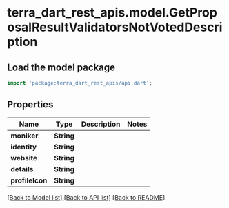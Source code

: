 # terra_dart_rest_apis.model.GetProposalResultValidatorsNotVotedDescription

## Load the model package
```dart
import 'package:terra_dart_rest_apis/api.dart';
```

## Properties
Name | Type | Description | Notes
------------ | ------------- | ------------- | -------------
**moniker** | **String** |  | 
**identity** | **String** |  | 
**website** | **String** |  | 
**details** | **String** |  | 
**profileIcon** | **String** |  | 

[[Back to Model list]](../README.md#documentation-for-models) [[Back to API list]](../README.md#documentation-for-api-endpoints) [[Back to README]](../README.md)


